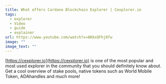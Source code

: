 ```yaml
---
title: What offers Cardano Blockchain Explorer | Cexplorer.io
tags:
  - explorer
  - Video
  - guide
  - explainer
url: https://www.youtube.com/watch?v=8HXxQFhj8fw
image: ""
image_text: ""
---
```


[https://cexplorer.io](https://cexplorer.io) is one of the most popular and most used explorer in the community that you should definitely know about. Get a cool overview of stake pools, native tokens such as World Mobile Token, ADAhandles and much more!
